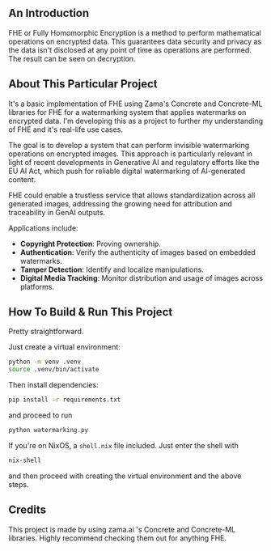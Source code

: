 ## An Introduction
FHE or Fully Homomorphic Encryption is a method to perform mathematical operations on encrypted data. This guarantees data security and privacy as the data isn't disclosed at any point of time as operations are performed. The result can be seen on decryption. 

## About This Particular Project
It's a basic implementation of FHE using Zama's Concrete and Concrete-ML libraries for FHE for a watermarking system that applies watermarks on encrypted data. I'm developing this as a project to further my understanding of FHE and it's real-life use cases. 

The goal is to develop a system that can perform invisible watermarking operations on encrypted images. This approach is particularly relevant in light of recent developments in Generative AI and regulatory efforts like the EU AI Act, which push for reliable digital watermarking of AI-generated content.

FHE could enable a trustless service that allows standardization across all generated images, addressing the growing need for attribution and traceability in GenAI outputs.

Applications include:
- **Copyright Protection**: Proving ownership.
- **Authentication**: Verify the authenticity of images based on embedded watermarks.
- **Tamper Detection**: Identify and localize manipulations.
- **Digital Media Tracking**: Monitor distribution and usage of images across platforms.

## How To Build & Run This Project
Pretty straightforward.

Just create a virtual environment:
```bash
python -m venv .venv
source .venv/bin/activate
```

Then install dependencies:
```bash
pip install -r requirements.txt
```
and proceed to run 
```bash
python watermarking.py
```

If you're on NixOS, a `shell.nix` file included. 
Just enter the shell with 
```bash
nix-shell
```
and then proceed with creating the virtual environment and the above steps. 

## Credits
This project is made by using zama.ai 's Concrete and Concrete-ML libraries. Highly recommend checking them out for anything FHE. 
